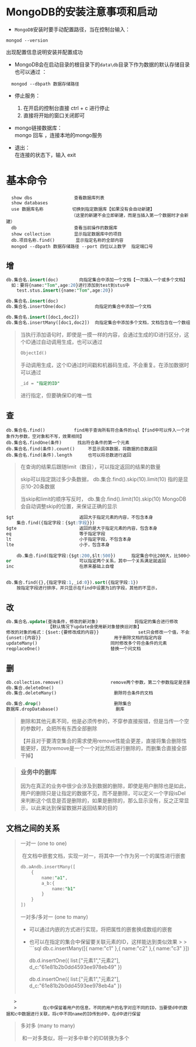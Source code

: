 MongoDB的安装注意事项和启动
=

- `MongoDB`安装时要手动配置路径，当在控制台输入：

```shell
mongod --version
```

出现配置信息说明安装并配置成功

- MongoDB会在启动目录的根目录下的`data\db`目录下作为数据的默认存储目录  
  也可以通过 ：

```shell
  mongod --dbpath 数据存储路径
```

- 停止服务：
  1. 在开启的控制台直接 ctrl + c 进行停止
  2. 直接将开始的窗口关闭即可


- mongo链接数据库：   
  mongo 回车 ，连接本地的mongo服务
- 退出：   
  在连接的状态下，输入 exit

基本命令
=

```shell
  show dbs                查看数据库列表
  show databases
  use 数据库名称           切换到指定数据库【如果没有会自动新建】
                         （这里的新建不会立即新建，而是当插入第一个数据时才会新建）
  db                      查看当前操作的数据库
  show collection         显示指定数据库中的项目
  db.项目名称.find()        显示指定名称的全部内容
  mongod --dbpath 数据存储路径 --port 四位以上数字  指定端口号 
```
增
-

```sql
db.集合名.insert(doc)        向指定集合中添加一个文档【一次插入一个或多个文档】
  如：要将{name:"Tom",age:20}进行添加到test到stus中
    test.stus.insert({name:"Tom",age:20})

db.集合名.insert(doc)			
db.集合名.insertOne(doc)			向指定的集合中添加一个文档

db.集合名.insert([doc1,doc2])
db.集合名.insertMany([doc1,doc2])	向指定集合中添加多个文档，文档包含在一个数组中
```

> 当执行添加语句时，即使是一摸一样的内容，会通过生成的ID进行区分，这个ID通过自动调用生成，也可以通过
>
>   ```sql
>   ObjectId()
>   ```
>
>   手动调用生成，这个ID通过时间戳和机器码生成，不会重复。在添加数据时可以通过
>
>   `````````````````````sql
>   _id = "指定的ID"
>   `````````````````````
>
>   进行指定，但要确保ID的唯一性

## 查

```aql
db.集合名.find()			find用于查询所有符合条件的sql【find中可以传入一个对象作为参数，空对象和不写，效果相同】
db.集合名.findOne(条件)		找出符合条件的第一个元素
db.集合名.find(条件).count()		不显示具体数据，将数据的总数返回
db.集合名.find(条件).length 		也可以将总数进行返回
```

> 在查询的结果后跟随limit（数目），可以指定返回的结果的数量
>
>   skip可以指定跳过多少条数据， db.集合.find().skip(10).limit(10)    指的是显示10-20条数据
>
>   当skip和limit的顺序写反时， db.集合.find().limit(10).skip(10)    MongoDB会自动调整skip的位置，来保证正确的显示

```sql
$gt							返回大于指定元素的内容，不包含本身
	集合.find({指定字段：{$gt:字段}})
$gte						返回的是大于指定元素的内容，包含本身
eq							等于指定字段
lt							小于指定字段，不包含本身
lte							小于，包含本身
	
	db.集合.find(指定字段:{$gt:200,$lt:500})		指定集合中比200大，比500小，多个条件使用逗号间隔
or							可以指定两个关系，其中一个关系满足就返回 
inc							在原来基础上自增
	
```

```sql
db.集合.find({},{指定字段:1,_id:0}).sort({指定字段:1})
	按指定字段进行排序，并只显示在find中设置为1的字段，其他的不显示，
```

## 改

```sql
db.集合名.update(查询条件，修改的新对象)				将指定的集合进行修改
				【默认情况下update会使用新对象替换旧对象】		
修改的对象的格式：{$set:{要修改成的内容}}				set只会修改一个值，不会进行全部的替换
{unset:{内容}}							用于删除文档的指定内容
updateMany()							同时修改多个符合条件的元素
reqplaceOne()							替换一个问文档
```

## 删

```sql
db.collection.remove()					remove两个参数，第二个参数指定是否删多个，是的话就是删一个，默认全删
db.集合.deleteOne()
db.集合.deleteMany()						删除符合条件的文档

db.集合.drop()							删除集合
数据库.dropDatabase()						删库
```

> 删除和其他元素不同，他是必须传参的，不穿参直接报错，但是当传一个空的参数时，会把所有东西全部删除
>
>   【并且对于要清空集合的需求使用remove性能会更差，直接将集合删除性能更好，因为remove是一个一个对比然后进行删除的，而删集合直接全部干掉】

> ### 业务中的删库
>
>   因为在真正的业务中很少会涉及到数据的删除，即使是用户删除也是如此，用户的删除只是让指定的数据不见，而不是删除，可以定义一个字段isDel来判断这个信息是否是删除的，如果是删除的，那么显示没有，反之正常显示，以此来达到保留数据并返回结果的目的

## 文档之间的关系

> 一对一    (one to one)
>
>   ​ 在文档中嵌套文档，实现一对一，将其中一个作为另一个的属性进行嵌套
>
>   ```sql
>   db.aAndb.insertMany([
>       {
>           name:"a1",
>           a_b:{
>               name:"b1"
>           }
>       }
>   ])
>   ```
>
>   一对多/多对一 (one to many)
>
>    - 可以通过内嵌的方式进行实现，将把属性的嵌套换成数组的嵌套
>
>    - 也可以在指定的集合中保留要关联元素的ID，这样能达到类似效果
       >
       >         ```sql
>         db.c.insertMany([{
>             name:"c1"
>         },{
>             name:"c2"
>         },{
>             name:"c3"
>         }])
>               
>         db.d.insertOne({
>             list:["元素1","元素2"],
>             d_c:"61e81b2b0dd4593ee978eb49"
>         })
>               
>         db.d.insertOne({
>             list:["元素1","元素2"],
>             d_c:"61e81b2b0dd4593ee978eb4a"
>         })
>         ```
       >
       >         ​ 在c中保留着用户的信息，不同的用户的名字对应不同的ID，当要使d中的数据和c中数据进行关联，将c中不同name的ID传到d中，在d中进行保留
>
>   多对多    (many to many)
>
>   ​ 和一对多类似，将一对多中单个的ID转换为多个
